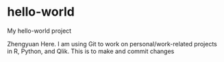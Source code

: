 # hello-world
My hello-world project


Zhengyuan Here.
I am using Git to work on personal/work-related projects in R, Python, and Qlik.
This is to make and commit changes
